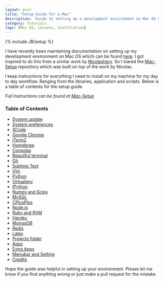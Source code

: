 ```yaml
---
layout: post
title: "Setup Guide for a Mac"
description: "Guide to setting up a development environment on Mac OS X"
category: Tutorials
tags: [Mac OS, Lessons, Installation]
---
```

{% include JB/setup %}

I have recently been maintaining documentation on setting up my development environment on Mac OS which can be found [here](http://sb2nov.github.com/mac-setup). I got inspired to do this from a similar work by [Nicolashery](https://github.com/nicolashery/mac-dev-setup). So I stared the [Mac-Setup](http://sb2nov.github.com/mac-setup) repository which was built on top of the work by Nicolas. 

I keep instructions for everything I need to install on my machine for my day to day workflow. Ranging from the libraries, application and scripts. Below is a table of contents for the setup guide. 

*Full Instructions can be found at [Mac-Setup](http://sb2nov.github.com/mac-setup)*

<h3>
<a name="table-of-contents" class="anchor" href="http://sb2nov.github.com/mac-setup#table-of-contents"><span class="octicon octicon-link"></span></a>Table of Contents</h3>

<ul>
<li><a href="http://sb2nov.github.com/mac-setup#system-update">System update</a></li>
<li><a href="http://sb2nov.github.com/mac-setup#system-preferences">System preferences</a></li>
<li><a href="http://sb2nov.github.com/mac-setup#xcode">XCode</a></li>
<li><a href="http://sb2nov.github.com/mac-setup#google-chrome">Google Chrome</a></li>
<li><a href="http://sb2nov.github.com/mac-setup#iterm2">iTerm2</a></li>
<li><a href="http://sb2nov.github.com/mac-setup#homebrew">Homebrew</a></li>
<li><a href="http://sb2nov.github.com/mac-setup#consolas">Consolas</a></li>
<li><a href="http://sb2nov.github.com/mac-setup#beautiful-terminal">Beautiful terminal</a></li>
<li><a href="http://sb2nov.github.com/mac-setup#git">Git</a></li>
<li><a href="http://sb2nov.github.com/mac-setup#sublime-text">Sublime Text</a></li>
<li><a href="http://sb2nov.github.com/mac-setup#vim">Vim</a></li>
<li><a href="http://sb2nov.github.com/mac-setup#python">Python</a></li>
<li><a href="http://sb2nov.github.com/mac-setup#virtualenv">Virtualenv</a></li>
<li><a href="http://sb2nov.github.com/mac-setup#ipython">IPython</a></li>
<li><a href="http://sb2nov.github.com/mac-setup#numpy-and-scipy">Numpy and Scipy</a></li>
<li><a href="http://sb2nov.github.com/mac-setup#mysql">MySQL</a></li>
<li><a href="http://sb2nov.github.com/mac-setup#cplusplus">CPlusPlus</a></li>
<li><a href="http://sb2nov.github.com/mac-setup#nodejs">Node.js</a></li>
<li><a href="http://sb2nov.github.com/mac-setup#ruby-and-rvm">Ruby and RVM</a></li>
<li><a href="http://sb2nov.github.com/mac-setup#heroku">Heroku</a></li>
<li><a href="http://sb2nov.github.com/mac-setup#mongodb">MongoDB</a></li>
<li><a href="http://sb2nov.github.com/mac-setup#redis">Redis</a></li>
<li><a href="http://sb2nov.github.com/mac-setup#latex">Latex</a></li>
<li><a href="http://sb2nov.github.com/mac-setup#projects-folder">Projects folder</a></li>
<li><a href="http://sb2nov.github.com/mac-setup#apps">Apps</a></li>
<li><a href="http://sb2nov.github.com/mac-setup#extra-apps">Extra Apps</a></li>
<li><a href="http://sb2nov.github.com/mac-setup#menubar-and-settings">Menubar and Setting</a></li>
<li><a href="http://sb2nov.github.com/mac-setup#credits">Credits</a></li>
</ul>

Hope the guide was helpful in setting up your environment. Please let me know if you find anything wrong or just make a pull request for the mistake. 
